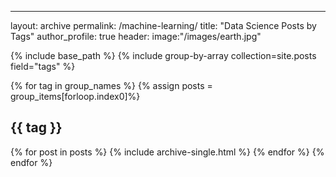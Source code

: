 ---
layout: archive
permalink: /machine-learning/
title: "Data Science Posts by Tags"
author_profile: true
header:
  image:"/images/earth.jpg"

  {% include base_path %}
  {% include group-by-array collection=site.posts field="tags" %}

  {% for tag in group_names %}
    {% assign posts = group_items[forloop.index0]%}
    <h2 id="{{ tag | slugify}}" class="archive_subtitle">{{ tag }}</h2>
    {% for post in posts %}
      {% include archive-single.html %}
    {% endfor %}
  {% endfor %}
